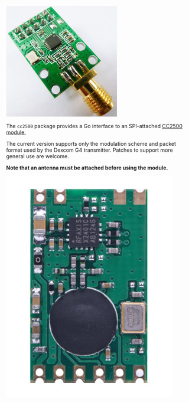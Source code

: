 ![cc2500 module with SMA connector](images/cc2500-sma.png)

The `cc2500` package provides a Go interface to an SPI-attached
[CC2500 module.](http://www.ti.com/product/CC2500)

The current version supports only the modulation scheme and
packet format used by the Dexcom G4 transmitter.
Patches to support more general use are welcome.

**Note that an antenna must be attached before using the module.**

![cc2500 module](images/cc2500.png)
